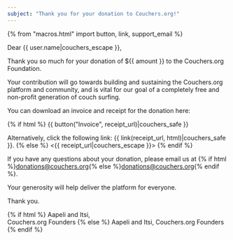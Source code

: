 ```yaml
---
subject: "Thank you for your donation to Couchers.org!"
---
```


{% from "macros.html" import button, link, support_email %}

Dear {{ user.name|couchers_escape }},

Thank you so much for your donation of ${{ amount }} to the Couchers.org Foundation.

Your contribution will go towards building and sustaining the Couchers.org platform and community, and is vital for our goal of a completely free and non-profit generation of couch surfing.

You can download an invoice and receipt for the donation here:

{% if html %}
{{ button("Invoice", receipt_url)|couchers_safe }}

Alternatively, click the following link: {{ link(receipt_url, html)|couchers_safe }}.
{% else %}
<{{ receipt_url|couchers_escape }}>
{% endif %}

If you have any questions about your donation, please email us at {% if html %}<a href="mailto:donations@couchers.org">donations@couchers.org</a>{% else %}<donations@couchers.org>{% endif %}.

Your generosity will help deliver the platform for everyone.

Thank you.

{% if html %}
Aapeli and Itsi,<br />
Couchers.org Founders
{% else %}
Aapeli and Itsi,
Couchers.org Founders
{% endif %}
